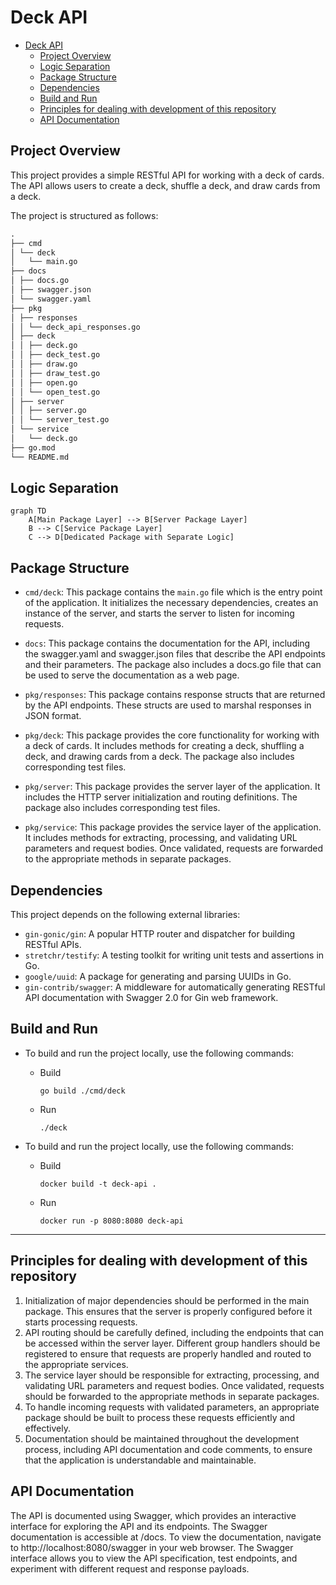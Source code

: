 # Deck API

- [Deck API](#deck-api)
  - [Project Overview](#project-overview)
  - [Logic Separation](#logic-separation)
  - [Package Structure](#package-structure)
  - [Dependencies](#dependencies)
  - [Build and Run](#build-and-run)
  - [Principles for dealing with development of this repository](#principles-for-dealing-with-development-of-this-repository)
  - [API Documentation](#api-documentation)

## Project Overview

This project provides a simple RESTful API for working with a deck of cards. The API allows users to create a deck, shuffle a deck, and draw cards from a deck.

The project is structured as follows:

```md
.
├── cmd
│ └── deck
│   └── main.go
├── docs
│ ├── docs.go
│ ├── swagger.json
│ └── swagger.yaml
├── pkg
│ ├── responses
│ │ └── deck_api_responses.go
│ ├── deck
│ │ ├── deck.go
│ │ ├── deck_test.go
│ │ ├── draw.go
│ │ ├── draw_test.go
│ │ ├── open.go
│ │ └── open_test.go
│ ├── server
│ │ ├── server.go
│ │ └── server_test.go
│ └── service
│   └── deck.go
├── go.mod
└── README.md
```

## Logic Separation

```mermaid
graph TD
    A[Main Package Layer] --> B[Server Package Layer]
    B --> C[Service Package Layer]
    C --> D[Dedicated Package with Separate Logic]
```

## Package Structure

- `cmd/deck`: This package contains the `main.go` file which is the entry point of the application. It initializes the necessary dependencies, creates an instance of the server, and starts the server to listen for incoming requests.

- `docs`: This package contains the documentation for the API, including the swagger.yaml and swagger.json files that describe the API endpoints and their parameters. The package also includes a docs.go file that can be used to serve the documentation as a web page.

- `pkg/responses`: This package contains response structs that are returned by the API endpoints. These structs are used to marshal responses in JSON format.

- `pkg/deck`: This package provides the core functionality for working with a deck of cards. It includes methods for creating a deck, shuffling a deck, and drawing cards from a deck. The package also includes corresponding test files.

- `pkg/server`: This package provides the server layer of the application. It includes the HTTP server initialization and routing definitions. The package also includes corresponding test files.

- `pkg/service`: This package provides the service layer of the application. It includes methods for extracting, processing, and validating URL parameters and request bodies. Once validated, requests are forwarded to the appropriate methods in separate packages.

## Dependencies

This project depends on the following external libraries:

- `gin-gonic/gin`: A popular HTTP router and dispatcher for building RESTful APIs.
- `stretchr/testify`: A testing toolkit for writing unit tests and assertions in Go.
- `google/uuid`: A package for generating and parsing UUIDs in Go.
- `gin-contrib/swagger`: A middleware for automatically generating RESTful API documentation with Swagger 2.0 for Gin web framework.

## Build and Run

- To build and run the project locally, use the following commands:

  - Build
    ```terminal
    go build ./cmd/deck
    ```
  - Run
    ```terminal
    ./deck
    ```

- To build and run the project locally, use the following commands:
  - Build
    ```terminal
    docker build -t deck-api .
    ```
  - Run
    ```terminal
    docker run -p 8080:8080 deck-api
    ```

---

## Principles for dealing with development of this repository

1. Initialization of major dependencies should be performed in the main package. This ensures that the server is properly configured before it starts processing requests.
2. API routing should be carefully defined, including the endpoints that can be accessed within the server layer. Different group handlers should be registered to ensure that requests are properly handled and routed to the appropriate services.
3. The service layer should be responsible for extracting, processing, and validating URL parameters and request bodies. Once validated, requests should be forwarded to the appropriate methods in separate packages.
4. To handle incoming requests with validated parameters, an appropriate package should be built to process these requests efficiently and effectively.
5. Documentation should be maintained throughout the development process, including API documentation and code comments, to ensure that the application is understandable and maintainable.

## API Documentation

The API is documented using Swagger, which provides an interactive interface for exploring the API and its endpoints. The Swagger documentation is accessible at /docs. To view the documentation, navigate to http://localhost:8080/swagger in your web browser. The Swagger interface allows you to view the API specification, test endpoints, and experiment with different request and response payloads.

